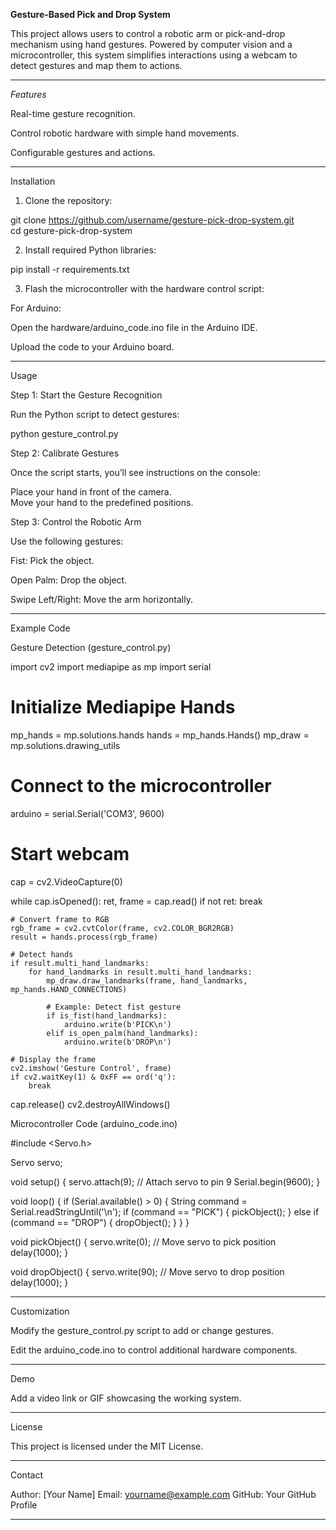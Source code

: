 **Gesture-Based Pick and Drop System**

This project allows users to control a robotic arm or pick-and-drop mechanism using hand gestures. Powered by computer vision and a microcontroller, this system simplifies interactions using a webcam to detect gestures and map them to actions.


---

*Features*

Real-time gesture recognition.

Control robotic hardware with simple hand movements.

Configurable gestures and actions.



---

Installation

1. Clone the repository:

git clone https://github.com/username/gesture-pick-drop-system.git  
cd gesture-pick-drop-system


2. Install required Python libraries:

pip install -r requirements.txt


3. Flash the microcontroller with the hardware control script:

For Arduino:

Open the hardware/arduino_code.ino file in the Arduino IDE.

Upload the code to your Arduino board.






---

Usage

Step 1: Start the Gesture Recognition

Run the Python script to detect gestures:

python gesture_control.py

Step 2: Calibrate Gestures

Once the script starts, you’ll see instructions on the console:

Place your hand in front of the camera.  
Move your hand to the predefined positions.

Step 3: Control the Robotic Arm

Use the following gestures:

Fist: Pick the object.

Open Palm: Drop the object.

Swipe Left/Right: Move the arm horizontally.



---

Example Code

Gesture Detection (gesture_control.py)

import cv2
import mediapipe as mp
import serial

# Initialize Mediapipe Hands
mp_hands = mp.solutions.hands
hands = mp_hands.Hands()
mp_draw = mp.solutions.drawing_utils

# Connect to the microcontroller
arduino = serial.Serial('COM3', 9600)

# Start webcam
cap = cv2.VideoCapture(0)

while cap.isOpened():
    ret, frame = cap.read()
    if not ret:
        break

    # Convert frame to RGB
    rgb_frame = cv2.cvtColor(frame, cv2.COLOR_BGR2RGB)
    result = hands.process(rgb_frame)

    # Detect hands
    if result.multi_hand_landmarks:
        for hand_landmarks in result.multi_hand_landmarks:
            mp_draw.draw_landmarks(frame, hand_landmarks, mp_hands.HAND_CONNECTIONS)

            # Example: Detect fist gesture
            if is_fist(hand_landmarks):
                arduino.write(b'PICK\n')
            elif is_open_palm(hand_landmarks):
                arduino.write(b'DROP\n')

    # Display the frame
    cv2.imshow('Gesture Control', frame)
    if cv2.waitKey(1) & 0xFF == ord('q'):
        break

cap.release()
cv2.destroyAllWindows()

Microcontroller Code (arduino_code.ino)

#include <Servo.h>

Servo servo;

void setup() {
  servo.attach(9);  // Attach servo to pin 9
  Serial.begin(9600);
}

void loop() {
  if (Serial.available() > 0) {
    String command = Serial.readStringUntil('\n');
    if (command == "PICK") {
      pickObject();
    } else if (command == "DROP") {
      dropObject();
    }
  }
}

void pickObject() {
  servo.write(0);  // Move servo to pick position
  delay(1000);
}

void dropObject() {
  servo.write(90);  // Move servo to drop position
  delay(1000);
}


---

Customization

Modify the gesture_control.py script to add or change gestures.

Edit the arduino_code.ino to control additional hardware components.



---

Demo

Add a video link or GIF showcasing the working system.


---

License

This project is licensed under the MIT License.


---

Contact

Author: [Your Name]
Email: yourname@example.com
GitHub: Your GitHub Profile


---

